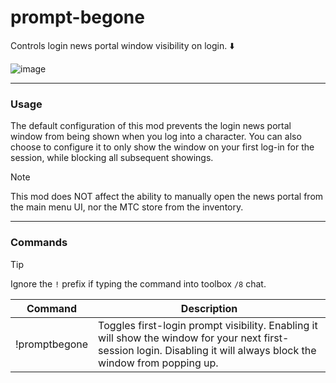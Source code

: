 # prompt-begone
Controls login news portal window visibility on login. ⬇️

![image](https://github.com/user-attachments/assets/4b94cd85-91ee-4300-863f-643326451cfb)
***
### Usage
The default configuration of this mod prevents the login news portal window from being shown when you log into a character. You can also choose to configure it to only show the window on your first log-in for the session, while blocking all subsequent showings.

> [!NOTE]
> This mod does NOT affect the ability to manually open the news portal from the main menu UI, nor the MTC store from the inventory.

***
### Commands
> [!TIP]
> Ignore the `!` prefix if typing the command into toolbox `/8` chat.

| Command | Description |
| ------- | ----------- |
| !promptbegone | Toggles first-login prompt visibility. Enabling it will show the window for your next first-session login. Disabling it will always block the window from popping up.|




